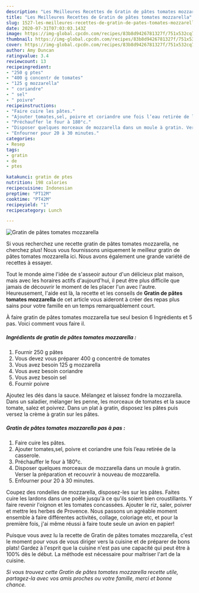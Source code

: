 ```yaml
---
description: "Les Meilleures Recettes de Gratin de pâtes tomates mozzarella"
title: "Les Meilleures Recettes de Gratin de pâtes tomates mozzarella"
slug: 1527-les-meilleures-recettes-de-gratin-de-pates-tomates-mozzarella
date: 2020-07-31T07:03:03.143Z
image: https://img-global.cpcdn.com/recipes/83b8d9426781327f/751x532cq70/gratin-de-pates-tomates-mozzarella-photo-principale-de-la-recette.jpg
thumbnail: https://img-global.cpcdn.com/recipes/83b8d9426781327f/751x532cq70/gratin-de-pates-tomates-mozzarella-photo-principale-de-la-recette.jpg
cover: https://img-global.cpcdn.com/recipes/83b8d9426781327f/751x532cq70/gratin-de-pates-tomates-mozzarella-photo-principale-de-la-recette.jpg
author: Amy Duncan
ratingvalue: 3.4
reviewcount: 13
recipeingredient:
- "250 g ptes"
- "400 g concentr de tomates"
- "125 g mozzarella"
- " coriandre"
- " sel"
- " poivre"
recipeinstructions:
- "Faire cuire les pâtes."
- "Ajouter tomates,sel, poivre et coriandre une fois l’eau retirée de la casserole."
- "Préchauffer le four à 180°c."
- "Disposer quelques morceaux de mozzarella dans un moule à gratin. Verser la préparation et recouvrir à nouveau de mozzarella."
- "Enfourner pour 20 à 30 minutes."
categories:
- Resep
tags:
- gratin
- de
- ptes

katakunci: gratin de ptes 
nutrition: 198 calories
recipecuisine: Indonesian
preptime: "PT12M"
cooktime: "PT42M"
recipeyield: "1"
recipecategory: Lunch

---
```



![Gratin de pâtes tomates mozzarella](https://img-global.cpcdn.com/recipes/83b8d9426781327f/751x532cq70/gratin-de-pates-tomates-mozzarella-photo-principale-de-la-recette.jpg)

Si vous recherchez une recette gratin de pâtes tomates mozzarella, ne cherchez plus! Nous vous fournissons uniquement le meilleur gratin de pâtes tomates mozzarella ici. Nous avons également une grande variété de recettes à essayer.

Tout le monde aime l'idée de s'asseoir autour d'un délicieux plat maison, mais avec les horaires actifs d'aujourd'hui, il peut être plus difficile que jamais de découvrir le moment de les placer l'un avec l'autre. Heureusement, l'aide est là, la recette et les conseils de <strong> Gratin de pâtes tomates mozzarella </strong> de cet article vous aideront à créer des repas plus sains pour votre famille en un temps remarquablement court.

<!--inarticleads1-->

À faire gratin de pâtes tomates mozzarella tue seul besion 6 Ingrédients et 5 pas. Voici comment vous faire il.

##### Ingrédients de gratin de pâtes tomates mozzarella :

1. Fournir 250 g pâtes
1. Vous devez vous préparer 400 g concentré de tomates
1. Vous avez besoin 125 g mozzarella
1. Vous avez besoin  coriandre
1. Vous avez besoin  sel
1. Fournir  poivre


Ajoutez les dés dans la sauce. Mélangez et laissez fondre la mozzarella. Dans un saladier, mélanger les penne, les morceaux de tomates et la sauce tomate, salez et poivrez. Dans un plat à gratin, disposez les pâtes puis versez la crème à gratin sur les pâtes. 

<!--inarticleads2-->

##### Gratin de pâtes tomates mozzarella pas à pas :

1. Faire cuire les pâtes.
1. Ajouter tomates,sel, poivre et coriandre une fois l’eau retirée de la casserole.
1. Préchauffer le four à 180°c.
1. Disposer quelques morceaux de mozzarella dans un moule à gratin. Verser la préparation et recouvrir à nouveau de mozzarella.
1. Enfourner pour 20 à 30 minutes.


Coupez des rondelles de mozzarella, disposez-les sur les pâtes. Faites cuire les lardons dans une poêle jusqu&#39;à ce qu&#39;ils soient bien croustillants. Y faire revenir l&#39;oignon et les tomates concassées. Ajouter le riz, saler, poivrer et mettre les herbes de Provence. Nous passons un agréable moment ensemble à faire différentes activités, collage, coloriage etc, et pour la première fois, j&#39;ai même réussi à faire toute seule un avion en papier! 

<!--inarticleads1-->

<p>
Puisque vous avez lu la recette de Gratin de pâtes tomates mozzarella, c'est le moment pour vous de vous diriger vers la cuisine et de préparer de bons plats! Gardez à l'esprit que la cuisine n'est pas une capacité qui peut être à 100% dès le début. La méthode est nécessaire pour maîtriser l'art de la cuisine.
</p>

<p>
<i>Si vous trouvez cette Gratin de pâtes tomates mozzarella recette utile, partagez-la avec vos amis proches ou votre famille, merci et bonne chance.</i>
</p>
